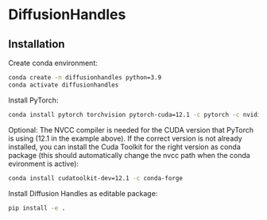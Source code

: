 # DiffusionHandles

## Installation

Create conda environment:
```bash
conda create -n diffusionhandles python=3.9
conda activate diffusionhandles
```

Install PyTorch:
```bash
conda install pytorch torchvision pytorch-cuda=12.1 -c pytorch -c nvidia
```

Optional: The NVCC compiler is needed for the CUDA version that PyTorch is using (12.1 in the example above). If the correct version is not already installed, you can install the Cuda Toolkit for the right version as conda package (this should automatically change the nvcc path when the conda evironment is active):
```bash
conda install cudatoolkit-dev=12.1 -c conda-forge
```

Install Diffusion Handles as editable package:
```bash
pip install -e .
```
